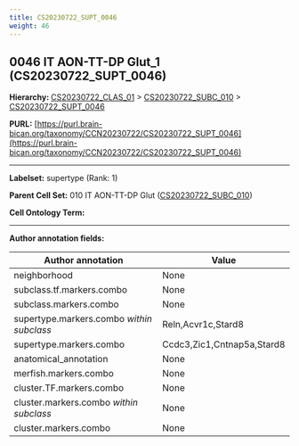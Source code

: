```yaml
---
title: CS20230722_SUPT_0046
weight: 46
---
```

## 0046 IT AON-TT-DP Glut_1 (CS20230722_SUPT_0046)
<b>Hierarchy: </b>
[CS20230722_CLAS_01](../CS20230722_CLAS_01) >
[CS20230722_SUBC_010](../CS20230722_SUBC_010) >
[CS20230722_SUPT_0046](../CS20230722_SUPT_0046)

**PURL:** [https://purl.brain-bican.org/taxonomy/CCN20230722/CS20230722_SUPT_0046](https://purl.brain-bican.org/taxonomy/CCN20230722/CS20230722_SUPT_0046)

---


**Labelset:** supertype (Rank: 1)

**Parent Cell Set:** 010 IT AON-TT-DP Glut ([CS20230722_SUBC_010](../CS20230722_SUBC_010))



**Cell Ontology Term:** 

[MARKER GENES.]: #


---

[TRANSFERRED ANNOTATIONS.]: #


[AUTHOR ANNOTATION FIELDS.]: #


**Author annotation fields:**

| Author annotation | Value |
|-------------------|-------|
|neighborhood|None|
|subclass.tf.markers.combo|None|
|subclass.markers.combo|None|
|supertype.markers.combo _within subclass_|Reln,Acvr1c,Stard8|
|supertype.markers.combo|Ccdc3,Zic1,Cntnap5a,Stard8|
|anatomical_annotation|None|
|merfish.markers.combo|None|
|cluster.TF.markers.combo|None|
|cluster.markers.combo _within subclass_|None|
|cluster.markers.combo|None|
